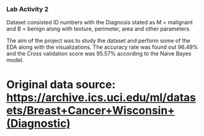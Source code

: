 ### Lab Activity 2

Dataset consisted ID numbers with the Diagnosis stated as M = malignant and B = benign along with texture, perimeter, area and other parameters.

The aim of the project was to study the dataset and perform some of the EDA along with the visualizations.
The accuracy rate was found out 96.49% and the Cross validation score was 95.57% according to the Naive Bayes model.

# Original data source: https://archive.ics.uci.edu/ml/datasets/Breast+Cancer+Wisconsin+(Diagnostic)

